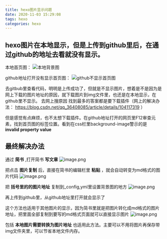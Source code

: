 ```yaml
---
title: hexo图片显示问题
date: 2020-11-03 15:29:08
tags: hexo
categories: hexo
---
```


## hexo图片在本地显示，但是上传到github里后，在通过github的地址去看就没有显示。

本地首页图：
![本地背景图](https://upload-images.jianshu.io/upload_images/11060508-a7fd51dfe44ccbed.png?imageMogr2/auto-orient/strip%7CimageView2/2/w/1240)

github地址打开没有显示首页图：
![github不显示首页图](https://upload-images.jianshu.io/upload_images/11060508-61bccb319e2a262a.png?imageMogr2/auto-orient/strip%7CimageView2/2/w/1240)

去gitbub里查看代码，明明是上传成功了，但就是不显示图片，想着是不是因为是网上下载的图片地址的原因，就下载图片到img文件里，也还是在本地显示，在github里不显示。
去网上搜原因
找到最多的答案都是要下载插件（网上的解决办法： https://blog.csdn.net/qq_36408085/article/details/104117319 ）

但是感觉有点麻烦，也不太想下载插件。在github地址打开的网页里F12审查元素，找到首页图的标签位置。看到在css栏里background-image警示的是  __invalid property value__

## 最终解决办法
通过 __简书__ ,打开简书 __写文章__
![image.png](https://upload-images.jianshu.io/upload_images/11060508-c50e18b4a769eee9.png?imageMogr2/auto-orient/strip%7CimageView2/2/w/1240)


把点击 __图片复制__ 后，直接在简书的编辑栏里 __粘贴__ ，就会自动转变为md格式的图片代码
![image.png](https://upload-images.jianshu.io/upload_images/11060508-144c3ee370a2ae90.png?imageMogr2/auto-orient/strip%7CimageView2/2/w/1240)

把 __括号里的的图片地址__ 复制到_config,yml里设置背景图的地方
![image.png](https://upload-images.jianshu.io/upload_images/11060508-1c2de84210b415bd.png?imageMogr2/auto-orient/strip%7CimageView2/2/w/1240)

再上传到github里，从github地址里打开就会显示了

这个方法也适用于其他图片的显示，因为简书里就是把图片转化成md格式的图片地址，把里面全部复制到要写的md格式页面就可以直接显示图片
![image.png](https://upload-images.jianshu.io/upload_images/11060508-c0918b6fc9e96dfd.png?imageMogr2/auto-orient/strip%7CimageView2/2/w/1240)

包括 __本地图片需要转换为图片地址__ 也适用此方法。主要可以不用将图片再保存带img文件夹里，可以节省本地文件内存。